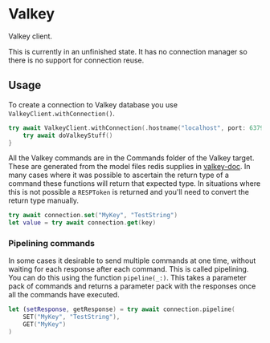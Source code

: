 # Valkey

Valkey client. 

This is currently in an unfinished state. It has no connection manager so there is no support for connection reuse.

## Usage

To create a connection to Valkey database you use `ValkeyClient.withConnection()`.

```swift
try await ValkeyClient.withConnection(.hostname("localhost", port: 6379), logger: logger) { connection, logger in
    try await doValkeyStuff()
}
```

All the Valkey commands are in the Commands folder of the Valkey target. These are generated from the model files redis supplies in [valkey-doc](https://github.com/valkey-io/valkey-doc). In many cases where it was possible to ascertain the return type of a command these functions will return that expected type. In situations where this is not possible a `RESPToken` is returned and you'll need to convert the return type manually.

```swift
try await connection.set("MyKey", "TestString")
let value = try await connection.get(key)
```

### Pipelining commands

In some cases it desirable to send multiple commands at one time, without waiting for each response after each command. This is called pipelining. You can do this using the function `pipeline(_:)`. This takes a parameter pack of commands and returns a parameter pack with the responses once all the commands have executed.

```swift
let (setResponse, getResponse) = try await connection.pipeline(
    SET("MyKey", "TestString"),
    GET("MyKey")
)
```

